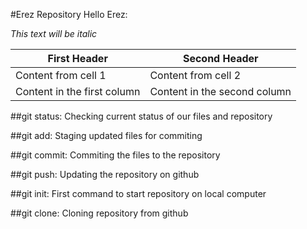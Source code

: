 #Erez Repository Hello Erez:

*This text will be italic* 

First Header | Second Header
------------ | -------------
Content from cell 1 | Content from cell 2
Content in the first column | Content in the second column


##git status:
Checking current status of our files and repository

##git add:
Staging updated files for commiting

##git commit:
Commiting the files to the repository

##git push:
Updating the repository on github

##git init:
First command to start repository on local computer

##git clone:
Cloning repository from github